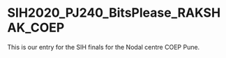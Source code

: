 # SIH2020_PJ240_BitsPlease_RAKSHAK_COEP
This is our entry for the SIH finals for the Nodal centre COEP Pune.
